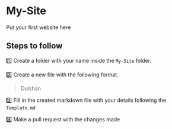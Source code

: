 # My-Site
Put your first website here

## Steps to follow

:one: Create a folder with your name inside the `My-Site` folder.

:two: Create a new file with the following format.
> Dulshan

:three: Fill in the created markdown file with your details following the `Template.md`

:four: Make a pull request with the changes made
